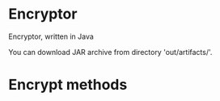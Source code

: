 # Encryptor
Encryptor, written in Java

You can download JAR archive from directory 'out/artifacts/'.
# Encrypt methods
